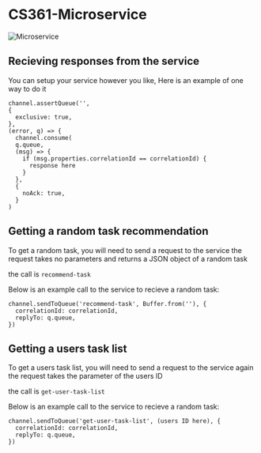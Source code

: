 # CS361-Microservice

![Microservice](https://github.com/DevinFahnestock/CS361-Microservice/assets/46365417/4e2f89fa-ca47-4741-a414-3e308a389234)

## Recieving responses from the service
You can setup your service however you like, Here is an example of one way to do it
```
channel.assertQueue('',
{
  exclusive: true,
},
(error, q) => {
  channel.consume(
  q.queue,
  (msg) => {
    if (msg.properties.correlationId == correlationId) {
      response here
    }
  },
  {
    noAck: true,
  }
)
```

## Getting a random task recommendation
To get a random task, you will need to send a request to the service
the request takes no parameters and returns a JSON object of a random task

the call is `recommend-task`

Below is an example call to the service to recieve a random task:
```
channel.sendToQueue('recommend-task', Buffer.from(''), {
  correlationId: correlationId,
  replyTo: q.queue,
})
```

## Getting a users task list
To get a users task list, you will need to send a request to the service again
the request takes the parameter of the users ID

the call is `get-user-task-list`

Below is an example call to the service to recieve a random task:
```
channel.sendToQueue('get-user-task-list', (users ID here), {
  correlationId: correlationId,
  replyTo: q.queue,
})
```
